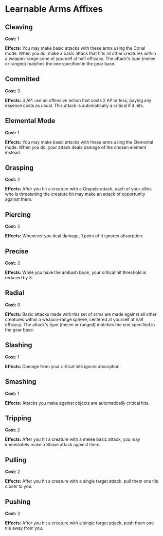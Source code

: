 # Learnable Arms Affixes

## Cleaving

**Cost:** 1

**Effects:** You may make basic attacks with these arms using the Conal mode. When you do, make a basic attack that hits all other creatures within a weapon-range cone of yourself at half efficacy. The attack's type (melee or ranged) matches the one specified in the gear base.

## Committed

**Cost:** 3

**Effects:** 3 AP: use an offensive action that costs 2 AP or less, paying any essence costs as usual. This attack is automatically a critical if it hits.

## Elemental Mode

**Cost:** 1

**Effects:** You may make basic attacks with these arms using the Elemental mode. When you do, your attack deals damage of the chosen element instead.

## Grasping

**Cost:** 2

**Effects:** After you hit a creature with a Grapple attack, each of your allies who is threatening the creature hit may make an attack of opportunity against them.

## Piercing

**Cost:** 2

**Effects:** Whenever you deal damage, 1 point of it ignores absorption.

## Precise

**Cost:** 2

**Effects:** While you have the ambush boon, your critical hit threshold is reduced by 3.

## Radial

**Cost:** 0

**Effects:** Basic attacks made with this set of arms are made against all other creatures within a weapon-range sphere, centered at yourself at half efficacy. The attack's type (melee or ranged) matches the one specified in the gear base.

## Slashing

**Cost:** 1

**Effects:** Damage from your critical hits ignore absorption.

## Smashing

**Cost:** 1

**Effects:** Attacks you make against objects are automatically critical hits.

## Tripping

**Cost:** 2

**Effects:** After you hit a creature with a melee basic attack, you may immediately make a Shove attack against them.

## Pulling

**Cost:** 2

**Effects:** After you hit a creature with a single target attack, pull them one tile closer to you.

## Pushing

**Cost:** 2

**Effects:** After you hit a creature with a single target attack, push them one tile away from you.
